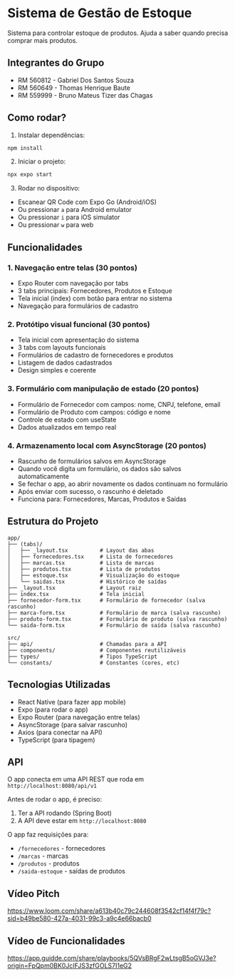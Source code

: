 # Sistema de Gestão de Estoque

Sistema para controlar estoque de produtos. Ajuda a saber quando precisa comprar mais produtos.

## Integrantes do Grupo

- RM 560812 - Gabriel Dos Santos Souza
- RM 560649 - Thomas Henrique Baute
- RM 559999 - Bruno Mateus Tizer das Chagas

## Como rodar?

1. Instalar dependências:

```bash
npm install
```

2. Iniciar o projeto:

```bash
npx expo start
```

3. Rodar no dispositivo:

- Escanear QR Code com Expo Go (Android/iOS)
- Ou pressionar `a` para Android emulator
- Ou pressionar `i` para iOS simulator
- Ou pressionar `w` para web

## Funcionalidades

### 1. Navegação entre telas (30 pontos)

- Expo Router com navegação por tabs
- 3 tabs principais: Fornecedores, Produtos e Estoque
- Tela inicial (index) com botão para entrar no sistema
- Navegação para formulários de cadastro

### 2. Protótipo visual funcional (30 pontos)

- Tela inicial com apresentação do sistema
- 3 tabs com layouts funcionais
- Formulários de cadastro de fornecedores e produtos
- Listagem de dados cadastrados
- Design simples e coerente

### 3. Formulário com manipulação de estado (20 pontos)

- Formulário de Fornecedor com campos: nome, CNPJ, telefone, email
- Formulário de Produto com campos: código e nome
- Controle de estado com useState
- Dados atualizados em tempo real

### 4. Armazenamento local com AsyncStorage (20 pontos)

- Rascunho de formulários salvos em AsyncStorage
- Quando você digita um formulário, os dados são salvos automaticamente
- Se fechar o app, ao abrir novamente os dados continuam no formulário
- Após enviar com sucesso, o rascunho é deletado
- Funciona para: Fornecedores, Marcas, Produtos e Saídas

## Estrutura do Projeto

```
app/
├── (tabs)/
│   ├── _layout.tsx          # Layout das abas
│   ├── fornecedores.tsx     # Lista de fornecedores
│   ├── marcas.tsx           # Lista de marcas
│   ├── produtos.tsx         # Lista de produtos
│   ├── estoque.tsx          # Visualização do estoque
│   └── saidas.tsx           # Histórico de saídas
├── _layout.tsx              # Layout raiz
├── index.tsx                # Tela inicial
├── fornecedor-form.tsx      # Formulário de fornecedor (salva rascunho)
├── marca-form.tsx           # Formulário de marca (salva rascunho)
├── produto-form.tsx         # Formulário de produto (salva rascunho)
└── saida-form.tsx           # Formulário de saída (salva rascunho)

src/
├── api/                     # Chamadas para a API
├── components/              # Componentes reutilizáveis
├── types/                   # Tipos TypeScript
└── constants/               # Constantes (cores, etc)
```

## Tecnologias Utilizadas

- React Native (para fazer app mobile)
- Expo (para rodar o app)
- Expo Router (para navegação entre telas)
- AsyncStorage (para salvar rascunho)
- Axios (para conectar na API)
- TypeScript (para tipagem)

## API

O app conecta em uma API REST que roda em `http://localhost:8080/api/v1`

Antes de rodar o app, é preciso:
1. Ter a API rodando (Spring Boot)
2. A API deve estar em `http://localhost:8080`

O app faz requisições para:
- `/fornecedores` - fornecedores
- `/marcas` - marcas
- `/produtos` - produtos
- `/saida-estoque` - saídas de produtos

## Vídeo Pitch

https://www.loom.com/share/a613b40c79c244608f3542cf14f4f79c?sid=b49be580-427a-4031-99c3-a9c4e66bacb0

## Vídeo de Funcionalidades

https://app.guidde.com/share/playbooks/5QVsBRgF2wLtsgB5oGVJ3e?origin=FpQpm0BK0JcIFJS3zfGOLS7I1eG2
